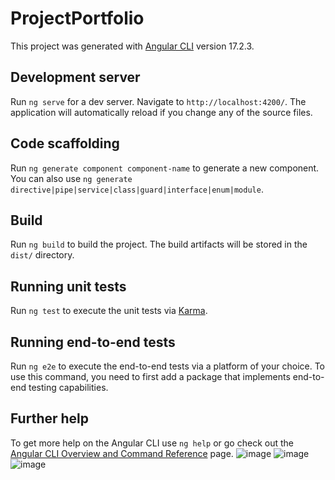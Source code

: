 # ProjectPortfolio

This project was generated with [Angular CLI](https://github.com/angular/angular-cli) version 17.2.3.

## Development server

Run `ng serve` for a dev server. Navigate to `http://localhost:4200/`. The application will automatically reload if you change any of the source files.

## Code scaffolding

Run `ng generate component component-name` to generate a new component. You can also use `ng generate directive|pipe|service|class|guard|interface|enum|module`.

## Build

Run `ng build` to build the project. The build artifacts will be stored in the `dist/` directory.

## Running unit tests

Run `ng test` to execute the unit tests via [Karma](https://karma-runner.github.io).

## Running end-to-end tests

Run `ng e2e` to execute the end-to-end tests via a platform of your choice. To use this command, you need to first add a package that implements end-to-end testing capabilities.

## Further help

To get more help on the Angular CLI use `ng help` or go check out the [Angular CLI Overview and Command Reference](https://angular.io/cli) page.
![image](https://github.com/manhhus/java-spring-boot/assets/87703798/3584efc4-1c54-4137-8c7f-d543ce8b314a)
![image](https://github.com/manhhus/java-spring-boot/assets/87703798/be4f5e91-7696-4930-8c57-d060a798e429)
![image](https://github.com/manhhus/java-spring-boot/assets/87703798/4093dfaa-8873-4c85-83e3-c3d2e1792b64)
